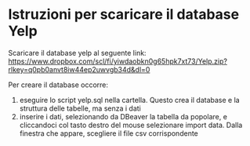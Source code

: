 # Istruzioni per scaricare il database Yelp

Scaricare il database yelp al seguente link: https://www.dropbox.com/scl/fi/yiwdaobkn0g65hpk7xt73/Yelp.zip?rlkey=q0pb0anvt8iw44ep2uwvgb34d&dl=0

Per creare il database occorre:
1. eseguire lo script yelp.sql nella cartella. Questo crea il database e la struttura delle tabelle, ma senza i dati
2. inserire i dati, selezionando da DBeaver la tabella da popolare, e cliccandoci col tasto destro del mouse selezionare import data. Dalla finestra che appare, scegliere il file csv corrispondente
